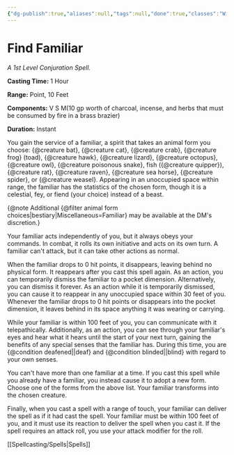 ```yaml
---
{"dg-publish":true,"aliases":null,"tags":null,"done":true,"classes":"Wizard,","spellLevel":1,"school":"Conjuration","source":"PHB","permalink":"/spells/find-familiar/","dgHomeLink":false,"dgPassFrontmatter":true}
---
```


# Find Familiar
*A 1st Level Conjuration Spell.*

**Casting Time:** 1 Hour

**Range:** Point, 10 Feet

**Components:** V S M(10 gp worth of charcoal, incense, and herbs that must be consumed by fire in a brass brazier)

**Duration:** Instant

You gain the service of a familiar, a spirit that takes an animal form you choose: {@creature bat}, {@creature cat}, {@creature crab}, {@creature frog} (toad), {@creature hawk}, {@creature lizard}, {@creature octopus}, {@creature owl}, {@creature poisonous snake}, fish ({@creature quipper}), {@creature rat}, {@creature raven}, {@creature sea horse}, {@creature spider}, or {@creature weasel}. Appearing in an unoccupied space within range, the familiar has the statistics of the chosen form, though it is a celestial, fey, or fiend (your choice) instead of a beast.



{@note Additional {@filter animal form choices|bestiary|Miscellaneous=Familiar} may be available at the DM's discretion.}



Your familiar acts independently of you, but it always obeys your commands. In combat, it rolls its own initiative and acts on its own turn. A familiar can't attack, but it can take other actions as normal.



When the familiar drops to 0 hit points, it disappears, leaving behind no physical form. It reappears after you cast this spell again. As an action, you can temporarily dismiss the familiar to a pocket dimension. Alternatively, you can dismiss it forever. As an action while it is temporarily dismissed, you can cause it to reappear in any unoccupied space within 30 feet of you. Whenever the familiar drops to 0 hit points or disappears into the pocket dimension, it leaves behind in its space anything it was wearing or carrying.



While your familiar is within 100 feet of you, you can communicate with it telepathically. Additionally, as an action, you can see through your familiar's eyes and hear what it hears until the start of your next turn, gaining the benefits of any special senses that the familiar has. During this time, you are {@condition deafened||deaf} and {@condition blinded||blind} with regard to your own senses.



You can't have more than one familiar at a time. If you cast this spell while you already have a familiar, you instead cause it to adopt a new form. Choose one of the forms from the above list. Your familiar transforms into the chosen creature.



Finally, when you cast a spell with a range of touch, your familiar can deliver the spell as if it had cast the spell. Your familiar must be within 100 feet of you, and it must use its reaction to deliver the spell when you cast it. If the spell requires an attack roll, you use your attack modifier for the roll.

[[Spellcasting/Spells|Spells]]